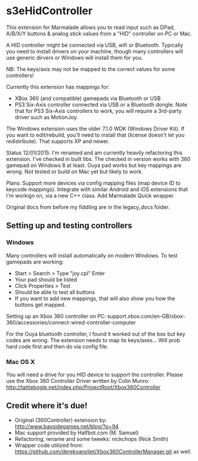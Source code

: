 s3eHidController
================
This extension for Marmalade allows you to read input such as DPad, A/B/X/Y
buttons & analog stick values from a "HID" controller on PC or Mac.

A HID controller might be connected via USB, wifi or Bluetooth.
Typically you need to install drivers on your machine, though many controllers
will use generic dirvers or Windows will install them for you.

NB: The keys/axis may not be mapped to the correct values for some controllers!

Currently this extension has mappings for:

- XBox 360 (and compatible) gamepads via Bluetooth or USB
- PS3 Six-Axis controller connected via USB or a Bluetooth dongle. Note that
  for PS3 Six-Axis controllers to work, you will require a 3rd-party driver
  such as MotionJoy.

The Windows extension uses the older 7.1.0 WDK (Windows Driver Kit). If you
want to edit/rebuild, you'll need to install that (license doesn't let you
redistribute). That supports XP and newer.

Status 12/01/2015: I'm renamed and am currently heavily refactoring this
extension. I've checked in built libs. The checked in version works with
360 gamepad on Windows 8 at least. Ouya pad works but key mappings are wrong.
Not tested or build on Mac yet but likely to work.

Plans: Support more devices via config mapping files (map device ID to keycode
mappings). Integrate with similar Android and iOS extensions that I'm
workign on, via a new C++ class. Add Marmalade Quick wrapper.

Original docs from before my fiddling are in the legacy_docs folder.

  
Setting up and testing controllers
----------------------------------

### Windows

Many controllers will install automatically on modern Windows.
To test gamepads are working:

- Start > Search > Type "joy.cpl" Enter
- Your pad should be listed
- Click Properties > Test
- Should be able to test all buttons
- If you want to add new mappings, that will also show you how the buttons get
  mapped.

Setting up an Xbox 360 controller on PC:
support.xbox.com/en-GB/xbox-360/accessories/connect-wired-controller-computer

For the Ouya bluetooth controller, I found it worked out of the box but key
codes are wrong. The extension needs to map its keys/axes... Will prob hard
code first and then do via config file.

### Mac OS X

You will need a drive for you HID device to support the controller.
Please use the Xbox 360 Controller Driver written by Colin Munro:
http://tattiebogle.net/index.php/ProjectRoot/Xbox360Controller


Credit where it's due!
----------------------

- Original (360Controller) extension by: http://www.baysidegames.net/blog/?p=94
- Mac support provided by Halfbot.com (M. Samuel)
- Refactoring, rename and some tweeks: nickchops (Nick Smith)
- Wrapper code utilized from: https://github.com/derekvanvliet/Xbox360ControllerManager.git
  as well.

